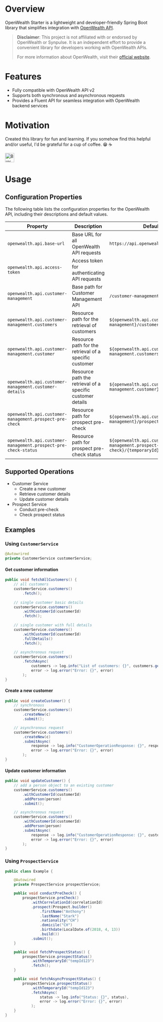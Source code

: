 # Overview

OpenWealth Starter is a lightweight and developer-friendly Spring Boot library that simplifies 
integration with [OpenWealth API](https://openwealth.ch).

>**Disclaimer**: This project is not affiliated with or endorsed by OpenWealth or Synpulse. It is an 
> independent effort to provide a convenient library for developers working with OpenWealth APIs.
>
> For more information about OpenWealth, visit their [official website](https://openwealth.ch).

# Features
- Fully compatible with OpenWealth API v2
- Supports both synchronous and asynchronous requests
- Provides a Fluent API for seamless integration with OpenWealth backend services

# Motivation
Created this library for fun and learning. If you somehow find this helpful and/or useful, I'd be 
grateful for a cup of coffee. :grin: :coffee:

<a href='https://ko-fi.com/acltabontabon' target='_blank'><img style='height:30px;' src='https://az743702.vo.msecnd.net/cdn/kofi3.png?v=1' border='0' alt='Buy Me a Coffee at ko-fi.com'></a>

# Usage

## Configuration Properties

The following table lists the configuration properties for the OpenWealth API, including their 
descriptions and default values.

| **Property**                                                   | **Description**                                             | **Default Value**                                                        |
|----------------------------------------------------------------|-------------------------------------------------------------|--------------------------------------------------------------------------|
| `openwealth.api.base-url`                                      | Base URL for all OpenWealth API requests                    | `https://api.openwealth.synpulse8.com/api`                               |
| `openwealth.api.access-token`                                  | Access token for authenticating API requests                |                                                                          |
| `openwealth.api.customer-management`                           | Base path for Customer Management API                       | `/customer-management/v2`                                                |
| `openwealth.api.customer-management.customers`                 | Resource path for the retrieval of customers                | `${openwealth.api.customer-management}/customers`                        |
| `openwealth.api.customer-management.customer`                  | Resource path for the retrieval of a specific customer      | `${openwealth.api.customer-management.customers}/{customerId}`           |
| `openwealth.api.customer-management.customer-details`          | Resource path the retrieval of a specific customer details  | `${openwealth.api.customer-management.customer}/customer-details`        |
| `openwealth.api.customer-management.prospect-pre-check`        | Resource path for prospect pre-check                        | `${openwealth.api.customer-management}/prospect-precheck`                |
| `openwealth.api.customer-management.prospect-pre-check-status` | Resource path for prospect pre-check status                 | `${openwealth.api.customer-management.prospect-pre-check}/{temporaryId}` |

## Supported Operations

- Customer Service
    - Create a new customer
    - Retrieve customer details
    - Update customer details
- Prospect Service
    - Conduct pre-check
    - Check prospect status

## Examples

### Using `CustomerService`
```java
@Autowrired
private CustomerService customerService;
```

#### Get customer information
```java
public void fetchAllCustomers() {
    // all customers
    customerService.customers()
        .fetch();
    
    // single customer basic details
    customerService.customers()
        .withCustomerId(customerId)
        .fetch();
    
    // single customer with full details
    customerService.customers()
        .withCustomerId(customerId)
        .fullDetails()
        .fetch();
    
    // asynchronous request
    customerService.customers()
        .fetchAsync(
            customers -> log.info("List of customers: {}", customers.getCustomers()),
            error -> log.error("Error: {}", error)
        );
}
```

#### Create a new customer
```java
public void createCustomer() {
    // synchronous
    customerService.customers()
        .createNew(c)
        .submit();

    // asynchronous request
    customerService.customers()
        .createNew(c)
        .submitAsync(
            response -> log.info("CustomerOperationResponse: {}", response),
            error -> log.error("Error: {}", error)
        );
}
```

#### Update customer information
```java
public void updateCustomer() {
    // add a person object to an existing customer
    customerService.customers()
        .withCustomerId(customerId)
        .addPerson(person)
        .submit();

    // asynchronous request
    customerService.customers()
        .withCustomerId(customerId)
        .addPerson(person)
        .submitAsync(
            response -> log.info("CustomerOperationResponse: {}", customer),
            error -> log.error("Error: {}", error)
        );
}
```

### Using `ProspectService`

```java
public class Example {

    @Autowired
    private ProspectService prospectService;

    public void conductPreCheck() {
        prospectService.preCheck()
            .withCorrelationId(correlationId)
            .prospect(Prospect.builder()
                .firstName("Anthony")
                .lastName("Stark")
                .nationality("CH")
                .domicile("CH")
                .birthdate(LocalDate.of(2018, 4, 13))
                .build())
            .submit();
    }

    public void fetchProspectStatus() {
        prospectService.prospectStatus()
            .withTemporaryId("tempId123")
            .fetch();
    }

    public void fetchAsyncProspectStatus() {
        prospectService.prospectStatus()
            .withTemporaryId("tempId123")
            .fetchAsync(
                status -> log.info("Status: {}", status),
                error -> log.error("Error: {}", error)
            );
    }
}
```